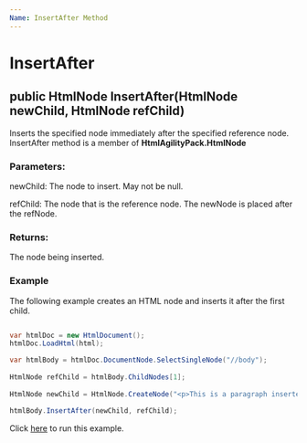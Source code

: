 ```yaml
---
Name: InsertAfter Method
---
```


# InsertAfter

## public HtmlNode InsertAfter(HtmlNode newChild, HtmlNode refChild)

Inserts the specified node immediately after the specified reference node. InsertAfter method is a member of **HtmlAgilityPack.HtmlNode**

### Parameters:

newChild: The node to insert. May not be null.

refChild: The node that is the reference node. The newNode is placed after the refNode.

### Returns:

The node being inserted.

### Example

The following example creates an HTML node and inserts it after the first child.

```csharp

var htmlDoc = new HtmlDocument();
htmlDoc.LoadHtml(html);

var htmlBody = htmlDoc.DocumentNode.SelectSingleNode("//body");
		
HtmlNode refChild = htmlBody.ChildNodes[1];
            
HtmlNode newChild = HtmlNode.CreateNode("<p>This is a paragraph inserted after the node</p>");

htmlBody.InsertAfter(newChild, refChild);

```

Click [here](https://dotnetfiddle.net/cWpYzz) to run this example.
